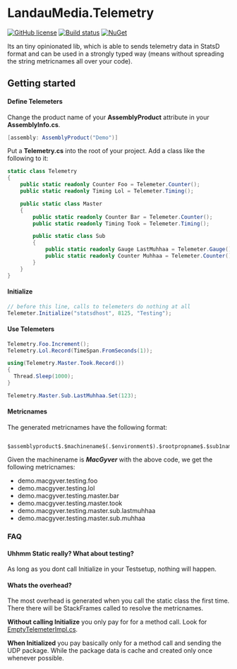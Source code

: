 # LandauMedia.Telemetry

[![GitHub license](https://img.shields.io/badge/license-MIT-blue.svg)](https://raw.githubusercontent.com/landaumedia/landaumedia-telemetry/master/LICENSE)
[![Build status](https://ci.appveyor.com/api/projects/status/3ybrkx2ooicwndy6?svg=true)](https://ci.appveyor.com/project/lanwin/landaumedia-telemetry)
[![NuGet](https://img.shields.io/nuget/v/LandauMedia.Telemetry.svg?maxAge=2592000)](https://www.nuget.org/packages/LandauMedia.Telemetry)

Its an tiny opinionated lib, which is able to sends telemetry data in StatsD format and can be used in a strongly typed way (means without spreading the string metricnames all over your code).

## Getting started

#### Define Telemeters

Change the product name of your **AssemblyProduct** attribute in your **AssemblyInfo.cs**.

```csharp
[assembly: AssemblyProduct("Demo")]
```

Put a **Telemetry.cs** into the root of your project. Add a class like the following to it:

```csharp
static class Telemetry
{
    public static readonly Counter Foo = Telemeter.Counter();
    public static readonly Timing Lol = Telemeter.Timing();

    public static class Master
    {
        public static readonly Counter Bar = Telemeter.Counter();
        public static readonly Timing Took = Telemeter.Timing();

        public static class Sub
        {
            public static readonly Gauge LastMuhhaa = Telemeter.Gauge();
            public static readonly Counter Muhhaa = Telemeter.Counter();
        }
    }
}
```

#### Initialize

```csharp
// before this line, calls to telemeters do nothing at all
Telemeter.Initialize("statsdhost", 8125, "Testing");
```

#### Use Telemeters

```csharp
Telemetry.Foo.Increment();
Telemetry.Lol.Record(TimeSpan.FromSeconds(1));

using(Telemetry.Master.Took.Record())
{
  Thread.Sleep(1000);
}

Telemetry.Master.Sub.LastMuhhaa.Set(123);
```

#### Metricnames

The generated metricnames have the following format:

     $assemblyproduct$.$machinename$(.$environment$).$rootpropname$.$sub1name$.$sub1propname$....

Given the machinename is ***MacGyver*** with the above code, we get the following metricnames:

* demo.macgyver.testing.foo
* demo.macgyver.testing.lol
* demo.macgyver.testing.master.bar
* demo.macgyver.testing.master.took
* demo.macgyver.testing.master.sub.lastmuhhaa
* demo.macgyver.testing.master.sub.muhhaa

### FAQ

#### Uhhmm Static really? What about testing?
As long as you dont call Initialize in your Testsetup, nothing will happen.

#### Whats the overhead?
The most overhead is generated when you call the static class the first time. There there will be StackFrames called to resolve the metricnames.

**Without calling Initialize** you only pay for for a method call. Look for [EmptyTelemeterImpl.cs](https://github.com/landaumedia/landaumedia-telemetry/blob/master/Source/LandauMedia.Telemetry/Internal/EmptyTelemeterImpl.cs).

**When Initialized** you pay basically only for a method call and sending the UDP package. While the package data is cache and created only once whenever possible.
